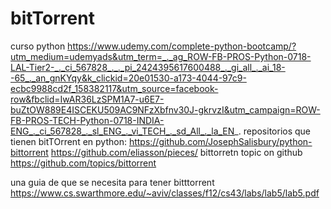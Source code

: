 # bitTorrent
curso python https://www.udemy.com/complete-python-bootcamp/?utm_medium=udemyads&utm_term=_._ag_ROW-FB-PROS-Python-0718-LAL-Tier2-_._ci_567828_._._pi_2424395617600488_._gi_all_._ai_18--65_._an_gnKYqy&k_clickid=20e01530-a173-4044-97c9-ecbc9988cd2f_158382117&utm_source=facebook-row&fbclid=IwAR36LzSPM1A7-u6E7-buZtOW889E4ISCEKU509AC9NFzXbfnv30J-gkrvzI&utm_campaign=ROW-FB-PROS-TECH-Python-0718-INDIA-ENG_._ci_567828_._sl_ENG_._vi_TECH_._sd_All_._la_EN_.
repositorios   que tienen bitTOrrent en python:
https://github.com/JosephSalisbury/python-bittorrent
https://github.com/eliasson/pieces/
bittorretn topic on github https://github.com/topics/bittorrent

una guia de que se necesita para tener bitttorrent
https://www.cs.swarthmore.edu/~aviv/classes/f12/cs43/labs/lab5/lab5.pdf
